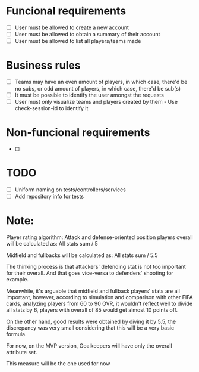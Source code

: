 # Funcional requirements
- [ ] User must be allowed to create a new account
- [ ] User must be allowed to obtain a summary of their account
- [ ] User must be allowed to list all players/teams made

# Business rules
- [ ] Teams may have an even amount of players, in which case, there'd be no subs, or odd amount of players, in which case, there'd be sub(s)
- [ ] It must be possible to identify the user amongst the requests
- [ ] User must only visualize teams and players created by them - Use check-session-id to identify it

# Non-funcional requirements
- [ ] 

# TODO
- [ ] Uniform naming on tests/controllers/services
- [ ] Add repository info for tests

# Note:
Player rating algorithm:
Attack and defense-oriented position players overall will be calculated as:
All stats sum / 5

Midfield and fullbacks will be calculated as:
All stats sum / 5.5

The thinking process is that attackers' defending stat is not too important for their overall. And that goes vice-versa to defenders' shooting for example.

Meanwhile, it's arguable that midfield and fullback players' stats are all important, however, according to simulation and comparison with other FIFA cards, analyzing players from 60 to 90 OVR, it wouldn't reflect well to divide all stats by 6, players with overall of 85 would get almost 10 points off.

On the other hand, good results were obtained by diving it by 5.5, the discrepancy was very small considering that this will be a very basic formula.

For now, on the MVP version, Goalkeepers will have only the overall attribute set.

This measure will be the one used for now